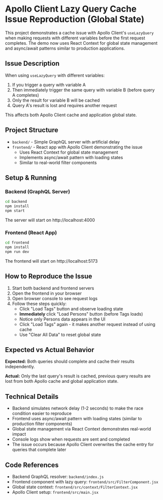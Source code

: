# Apollo Client Lazy Query Cache Issue Reproduction (Global State)

This project demonstrates a cache issue with Apollo Client's `useLazyQuery` when making requests with different variables before the first request completes. The demo now uses React Context for global state management and async/await patterns similar to production applications.

## Issue Description

When using `useLazyQuery` with different variables:

1. If you trigger a query with variable A
2. Then immediately trigger the same query with variable B (before query A completes)
3. Only the result for variable B will be cached
4. Query A's result is lost and requires another request

This affects both Apollo Client cache and application global state.

## Project Structure

- `backend/` - Simple GraphQL server with artificial delay
- `frontend/` - React app with Apollo Client demonstrating the issue
  - Uses React Context for global state management
  - Implements async/await pattern with loading states
  - Similar to real-world filter components

## Setup & Running

### Backend (GraphQL Server)

```bash
cd backend
npm install
npm start
```

The server will start on http://localhost:4000

### Frontend (React App)

```bash
cd frontend
npm install
npm run dev
```

The frontend will start on http://localhost:5173

## How to Reproduce the Issue

1. Start both backend and frontend servers
2. Open the frontend in your browser
3. Open browser console to see request logs
4. Follow these steps quickly:
   - Click "Load Tags" button and observe loading state
   - **Immediately** click "Load Persons" button (before Tags loads)
   - Notice only Persons data appears in the UI
   - Click "Load Tags" again - it makes another request instead of using cache
   - Use "Clear All Data" to reset global state

## Expected vs Actual Behavior

**Expected:** Both queries should complete and cache their results independently.

**Actual:** Only the last query's result is cached, previous query results are lost from both Apollo cache and global application state.

## Technical Details

- Backend simulates network delay (1-2 seconds) to make the race condition easier to reproduce
- Frontend uses async/await pattern with loading states (similar to production filter components)
- Global state management via React Context demonstrates real-world impact
- Console logs show when requests are sent and completed
- The issue occurs because Apollo Client overwrites the cache entry for queries that complete later

## Code References

- Backend GraphQL resolver: `backend/index.js`
- Frontend component with lazy query: `frontend/src/FilterComponent.jsx`
- Global state context: `frontend/src/context/FilterContext.jsx`
- Apollo Client setup: `frontend/src/main.jsx`
